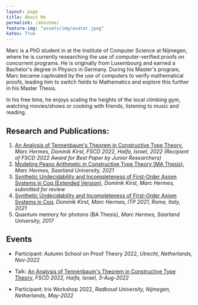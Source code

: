 ```yaml
---
layout: page
title: About Me
permalink: /aboutme/
feature-img: "assets/img/avatar.jpeg"
katex: True
---
```


Marc is a PhD student in at the Institute of Computer Science at Nijmegen, where he is currently researching the use of computer-verified proofs on concurrent programs.
He is originally from Luxembourg and earned a Bachelor's degree in Physics in Germany. During his Master's program, Marc became captivated by the use of computers to verify mathematical proofs, leading him to switch fields to Mathematics and explore this further in his Master Thesis.

In his free time, he enjoys scaling the heights of the local climbing gym, watching movies/shows or cooking with friends, listening to music and reading.


## Research and Publications:

1. [An Analysis of Tennenbaum's Theorem in Constructive Type Theory](https://drops.dagstuhl.de/opus/volltexte/2022/16290/pdf/LIPIcs-FSCD-2022-9.pdf), *Marc Hermes, Dominik Kirst, FSCD 2022, Haifa, Israel, 2022 (Recipient of FSCD 2022 Award for Best Paper by Junior Researchers)*
2. [Modeling Peano Arithmetic in Constructive Type Theory (MA Thesis)](https://raw.githubusercontent.com/HermesMarc/Documents/main/thesis.pdf), *Marc Hermes, Saarland University, 2021*
3. [Synthetic Undecidability and Incompleteness of First-Order Axiom Systems in Coq (Extended Version)](https://www.ps.uni-saarland.de/extras/axiomatisations-ext/journal.pdf), *Dominik Kirst, Marc Hermes, submitted for review*
4. [Synthetic Undecidability and Incompleteness of First-Order Axiom Systems in Coq](https://drops.dagstuhl.de/opus/volltexte/2021/13918/pdf/LIPIcs-ITP-2021-23.pdf), *Dominik Kirst, Marc Hermes, ITP 2021, Rome, Italy, 2021*
5. Quantum memory for photons (BA Thesis), *Marc Hermes, Saarland University, 2017*


## Events
<!-- Once I have more of these events, change the bullets to a numbering. Makes it look more impressive -->

<!-- Exact Dates: May-22 to May-24 -->
<!-- - Participant: Iris Workshop 2023, *Universität des Saarlandes, Saarbrücken, Germany May-2023* -->

<!-- Exact Dates: Jan-17 to Jan-21 -->
<!-- - Student Volunteer: *POPL 2023, Boston, United States, Jan-2023* -->

<!-- Exact Dates: Jan-17 -->
<!-- - Participant: *PLMW 2023, Boston, United States, 17-Jan-2023* -->

<!-- Exact Dates: Nov-7 to Nov-11 -->
- Participant: Autumn School on Proof Theory 2022, *Utrecht, Netherlands, Nov-2022*

- Talk: [An Analysis of Tennenbaum's Theorem in Constructive Type Theory](https://raw.githubusercontent.com/HermesMarc/Documents/main/Tennenbaum-talk.pdf), *FSCD 2022, Haifa, Israel, 3-Aug-2022*

<!-- Exact Dates: May-2 to May-3 -->
- Participant: Iris Workshop 2022, *Radboud University, Nijmegen, Netherlands, May-2022*

